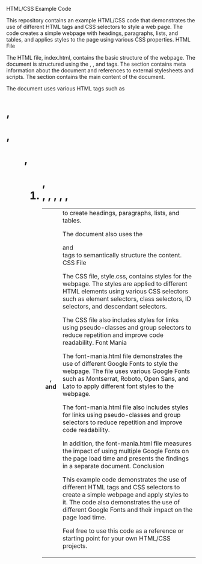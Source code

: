 HTML/CSS Example Code

This repository contains an example HTML/CSS code that demonstrates the use of different HTML tags and CSS selectors to style a web page. The code creates a simple webpage with headings, paragraphs, lists, and tables, and applies styles to the page using various CSS properties.
HTML File

The HTML file, index.html, contains the basic structure of the webpage. The document is structured using the <html>, <head>, and <body> tags. The <head> section contains meta information about the document and references to external stylesheets and scripts. The <body> section contains the main content of the document.

The document uses various HTML tags such as <h1>, <p>, <ul>, <ol>, <li>, <table>, <thead>, <tbody>, <tr>, <th>, and <td> to create headings, paragraphs, lists, and tables.

The document also uses the <section> and <article> tags to semantically structure the content.
CSS File

The CSS file, style.css, contains styles for the webpage. The styles are applied to different HTML elements using various CSS selectors such as element selectors, class selectors, ID selectors, and descendant selectors.

The CSS file also includes styles for links using pseudo-classes and group selectors to reduce repetition and improve code readability.
Font Mania

The font-mania.html file demonstrates the use of different Google Fonts to style the webpage. The file uses various Google Fonts such as Montserrat, Roboto, Open Sans, and Lato to apply different font styles to the webpage.

The font-mania.html file also includes styles for links using pseudo-classes and group selectors to reduce repetition and improve code readability.

In addition, the font-mania.html file measures the impact of using multiple Google Fonts on the page load time and presents the findings in a separate document.
Conclusion

This example code demonstrates the use of different HTML tags and CSS selectors to create a simple webpage and apply styles to it. The code also demonstrates the use of different Google Fonts and their impact on the page load time.

Feel free to use this code as a reference or starting point for your own HTML/CSS projects.